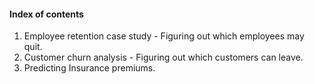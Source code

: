 #### Index of contents
1. Employee retention case study - Figuring out which employees may quit.
2. Customer churn analysis - Figuring out which customers can leave.
3. Predicting Insurance premiums.
